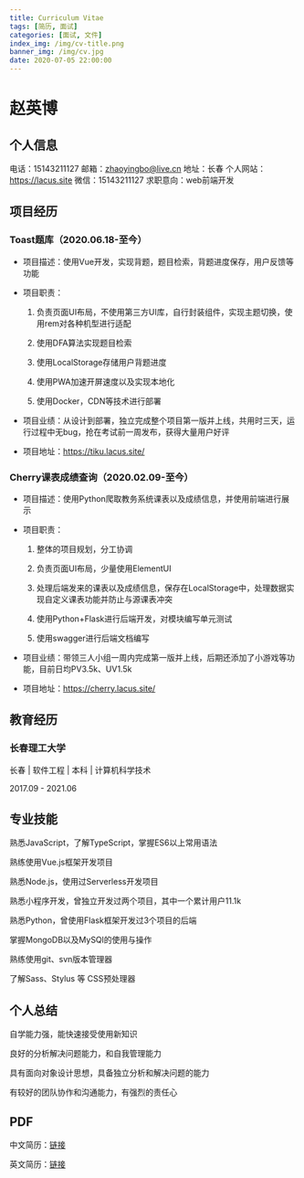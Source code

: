 ```yaml
---
title: Curriculum Vitae
tags: [简历, 面试]
categories: [面试, 文件]
index_img: /img/cv-title.png
banner_img: /img/cv.jpg
date: 2020-07-05 22:00:00
---
```

# 赵英博
## 个人信息
电话：15143211127
邮箱：zhaoyingbo@live.cn
地址：长春
个人网站：https://lacus.site
微信：15143211127
求职意向：web前端开发
## 项目经历
### Toast题库（2020.06.18-至今）

* 项目描述：使用Vue开发，实现背题，题目检索，背题进度保存，用户反馈等功能

* 项目职责：

   1. 负责页面UI布局，不使用第三方UI库，自行封装组件，实现主题切换，使用rem对各种机型进行适配

   2. 使用DFA算法实现题目检索

   3. 使用LocalStorage存储用户背题进度

   4. 使用PWA加速开屏速度以及实现本地化

   5. 使用Docker，CDN等技术进行部署

* 项目业绩：从设计到部署，独立完成整个项目第一版并上线，共用时三天，运行过程中无bug，抢在考试前一周发布，获得大量用户好评

* 项目地址：https://tiku.lacus.site/


### Cherry课表成绩查询（2020.02.09-至今）

* 项目描述：使用Python爬取教务系统课表以及成绩信息，并使用前端进行展示

* 项目职责：

  1. 整体的项目规划，分工协调

  2. 负责页面UI布局，少量使用ElementUI

  3. 处理后端发来的课表以及成绩信息，保存在LocalStorage中，处理数据实现自定义课表功能并防止与源课表冲突

  4. 使用Python+Flask进行后端开发，对模块编写单元测试

  5. 使用swagger进行后端文档编写

* 项目业绩：带领三人小组一周内完成第一版并上线，后期还添加了小游戏等功能，目前日均PV3.5k、UV1.5k

* 项目地址：https://cherry.lacus.site/

## 教育经历

### 长春理工大学
长春 | 软件工程 | 本科 | 计算机科学技术

2017.09 - 2021.06

## 专业技能
熟悉JavaScript，了解TypeScript，掌握ES6以上常用语法

熟练使用Vue.js框架开发项目

熟悉Node.js，使用过Serverless开发项目

熟悉小程序开发，曾独立开发过两个项目，其中一个累计用户11.1k

熟悉Python，曾使用Flask框架开发过3个项目的后端

掌握MongoDB以及MySQl的使用与操作

熟练使用git、svn版本管理器

了解Sass、Stylus 等 CSS预处理器

## 个人总结
自学能力强，能快速接受使用新知识

良好的分析解决问题能力，和自我管理能力

具有面向对象设计思想，具备独立分析和解决问题的能力

有较好的团队协作和沟通能力，有强烈的责任心

## PDF
中文简历：[链接](http://assets.lacus.site/cv/%E8%B5%B5%E8%8B%B1%E5%8D%9A_%E5%89%8D%E7%AB%AF%E5%BC%80%E5%8F%91_15143211127.pdf)

英文简历：[链接](http://assets.lacus.site/cv/%E8%B5%B5%E8%8B%B1%E5%8D%9A_webFrontend_15143211127.pdf)